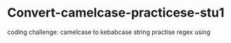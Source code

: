 # Convert-camelcase-practicese-stu1

coding challenge: camelcase to kebabcase string practise
regex using 
